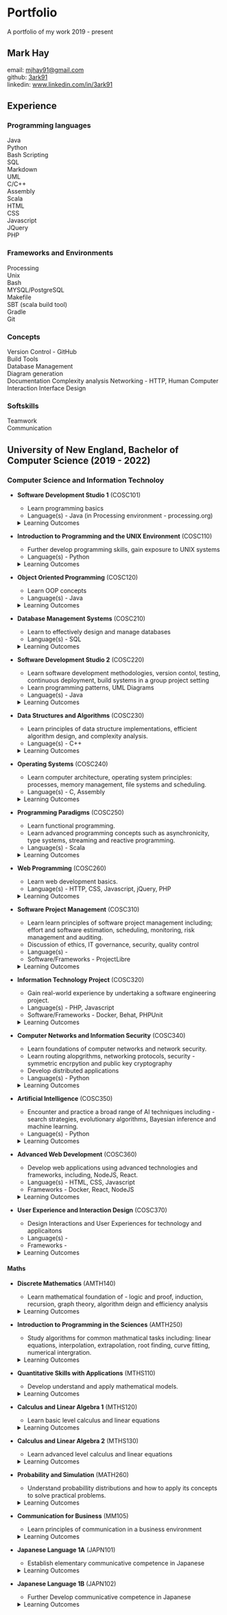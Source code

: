 # Portfolio
A portfolio of my work 2019 - present 

## Mark Hay
email: mjhay91@gmail.com\
github: [3ark91](https://github.com/3ark91)\
linkedin: www.linkedin.com/in/3ark91

## Experience
### Programming languages
Java\
Python\
Bash Scripting\
SQL\
Markdown\
UML\
C/C++\
Assembly\
Scala\
HTML\
CSS\
Javascript\
JQuery\
PHP




### Frameworks and Environments
Processing\
Unix\
Bash\
MYSQL/PostgreSQL\
Makefile\
SBT (scala build tool)\
Gradle\
Git


### Concepts
Version Control - GitHub\
Build Tools\
Database Management\
Diagram generation\
Documentation
Complexity analysis
Networking - HTTP, 
Human Computer Interaction
Interface Design


### Softskills
Teamwork\
Communication


## University of New England, Bachelor of Computer Science (2019 - 2022)
### Computer Science and Information Technoloy
* **Software Development Studio 1** (COSC101)
   * Learn programming basics
   * Language(s) - Java (in Processing environment - processing.org)
   <details>
      <summary>Learning Outcomes</summary>
  
      1. explain how data and information is represented within a computer system and how it is manipulated to solve problems in a range of disciplines
      2. solve problems and design software solutions using a high-level programming language and a range of technologies, protocols and algorithms
      3. apply basic collaborative software development practices to work effectively with team members on small-scale software development projects
      4. understand basic interaction design principles and apply these to the development of interactive software; and
      5. demonstrate effectively written and oral communication skills to convey information, approaches and design decisions to a range of audiences
   </details>
   
* **Introduction to Programming and the UNIX Environment** (COSC110)
   * Further develop programming skills, gain exposure to UNIX systems 
   * Language(s) - Python
   <details>
      <summary>Learning Outcomes</summary>
  
      1. solve problems using a structured approach by constructing and implementing algorithms using a high-level programming language, making use of a range of data-types, control structures, parameter passing, functions and procedures
      2. describe and apply good program development practices and/or coding style to the production of software
      3. analyse and debug computer programs to describe their purpose and identify logic and syntactical errors whenever they are present
      4. explain the principles of intellectual property and how they relate to the ethical considerations surrounding control and availability of information technology
      5. explain the history and status of information technology by identifying key developments and their relationship with current techniques or technologies and
      6. understand and apply the tools and commands available in UNIX-type operating systems for tasks relating to software development, basic administration and data processing.
   </details>
   
* **Object Oriented Programming** (COSC120)
   * Learn OOP concepts 
   * Language(s) - Java
   <details>
      <summary>Learning Outcomes</summary>
  
      1. explain object oriented programming concepts including classes, objects, encapsulation, inheritance, and polymorphism
      2. apply object oriented design principles to algorithm design and analysis and
      3. develop computer programs using Java, which is an object oriented programming language.tion and data processing.
   </details>
   
* **Database Management Systems** (COSC210)
   * Learn to effectively design and manage databases  
   * Language(s) - SQL
   <details>
      <summary>Learning Outcomes</summary>
  
      1. describe the essential components of database management systems (DBMS) and apply data modelling approaches to design databases for real-world scenarios;
      2. explain the principles of the relational model, implement databases using a relational DBMS and understand the architectures that allow application software to use data stored within a database schema;
      3. work with data stored in a relational DBMS by applying SQL to create database tables, extract, present and modify data, and implement integrity that reflect business logic;
      4. understand and apply the principles of normalisation and functional dependencies to assess and optimise a relational schema;
      5. explain the concepts of transaction management, query processing, physical storage and database indexing; and
      6. explain the societal issues around information privacy, as they relate to the storage and dissemination of data, and apply views and permissions to implement security constraints.
   </details>
 
* **Software Development Studio 2** (COSC220)
   * Learn software development methodologies, version contol, testing, continuous deployment, build systems in a group project setting 
   * Learn programming patterns, UML Diagrams
   * Language(s) - Java
   <details>
      <summary>Learning Outcomes</summary>
  
      1. work with other programmers and other teams of programmers on large software projects;
      2. apply collaborative software development practices and tool chains;
      3. design and develop features for a software system, from conception through to testing, deployment, and continuous improvement;
      4. design, model, and investigate user interaction and user experience with software;
      5. apply techniques for verifying the quality of software during development and explain the ethical considerations around software failure risks and    their impact; and
      6. investigate, analyse, understand, and modify the design of program code, including code written by others
   </details>
   
* **Data Structures and Algorithms** (COSC230)
   * Learn principles of data structure implementations, efficient algorithm design, and complexity analysis.
   * Language(s) - C++
   <details>
      <summary>Learning Outcomes</summary>
  
      1. write, compile, and run programs in C++;
      2. perform complexity analysis in order to determine the efficiency of a given algorithm;
      3. implement key details of each of the data structures presented in this unit; and
      4. determine which data structure should be used for the efficient solution of a range of different problems, and understand why this is the case in each instance.
   </details>
   
* **Operating Systems** (COSC240)
   * Learn computer architecture, operating system principles: processes, memory management, file systems and scheduling.
   * Language(s) - C, Assembly
   <details>
      <summary>Learning Outcomes</summary>
  
      1. articulate knowledge of the fundamental principles of computer architecture using appropriate terminology;
      2. describe the historical development of operating systems and its impact on availability of technology;
      3. broadly explain theoretical and technical concepts relating to operating systems, including processes, virtual memory, files, security and distributed computing;
      4. analyse and evaluate a range of algorithms for process scheduling, concurrency, memory management and file storage; and
      5. plan and implement solutions to sometimes complex programming problems involving C programs and UNIX system calls.
   </details>
   
* **Programming Paradigms** (COSC250)
   * Learn functional programming.
   * Learn advanced programming concepts such as asynchronicity, type systems, streaming and reactive programming. 
   * Language(s) - Scala
   <details>
      <summary>Learning Outcomes</summary>
  
      1. analyse how programming languages relate to models of reasoning about a computer program;
      2. write programs in a modern functional programming language;
      3. build systems that use abstractions for asynchronous programming and reactive streams;
      4. understand and apply advanced language features and type systems in the design of programs; and
      5. understand the use of functional programming in practice.
   </details>
   
* **Web Programming** (COSC260)
   * Learn web development basics.
   * Language(s) - HTTP, CSS, Javascript, jQuery, PHP
   <details>
      <summary>Learning Outcomes</summary>
  
      1. describe how web servers and clients communicate via the use of the HTTP;
      2. design and develop web sites to disseminate information using formal languages HTML, CSS and Javascript;
      3. apply stylistic features to enhance the presentation of information on web pages;
      4. enhance the dynamism of user interaction with web pages using Javascript to control event handling;
      5. develop dynamic web applications that interact with the Internet's infrastructure; and
      6. demonstrate knowledge and understanding of the issues of intellectual property, privacy, the history of the web and current issues related to web development.
   </details>
   
* **Software Project Management** (COSC310)
   * Learn learn principles of software project management including; effort and software estimation, scheduling, monitoring, risk management and auditing.
   * Discussion of ethics, IT governance, security, quality control
   * Language(s) - 
   * Software/Frameworks - ProjectLibre
   <details>
      <summary>Learning Outcomes</summary>
  
      1. demonstrate an understanding of challenges and issues in software project management;
      2. demonstrate a sound knowledge of software effort estimation, project planning, life cycle processes, professional ethics, risk management, systems acquisition and change management;
      3. compile and interpret stakeholder and user requirements, including managing changing requirements over the lifecycle of a project; demonstrate a sound knowledge of IT governance, services management, security and privacy issues, and other societal issues; and
      4. utilise software project management tools that are widely used in the industry   
   </details>
   
* **Information Technology Project** (COSC320)
   * Gain real-world experience by undertaking a software engineering project.
   * Language(s) - PHP, Javascript
   * Software/Frameworks - Docker, Behat, PHPUnit
   <details>
      <summary>Learning Outcomes</summary>
  
      1. identify, interpret and analyse stakeholder needs and constraints, uncertainties and risk of the system (social, cultural, legislative, environmental, business, security, privacy, etc.);
      2. analyse and evaluate the requirements for a solution to the organisation's information system's needs;
      3. select an appropriate systems solution, assess its impact on the organisation and make management recommendations;
      4. apply decision-making methodologies, software engineering practices and project management techniques in a capstone project; and
      5. participate as a member or leader of diverse teams within a multi-level, multi-disciplinary and multi-cultural setting to bring a project to successful completion.  
   </details>
   
* **Computer Networks and Information Security** (COSC340)
   * Learn foundations of computer networks and network security.
   * Learn routing alopgrithms, networking protocols, security - symmetric encrpytion and public key cryptography
   * Develop distributed applications
   * Language(s) - Python
   <details>
      <summary>Learning Outcomes</summary>
  
      1. describe the functions of computer systems and devices in computer networks, and understand the security threats relevant to the transfer of information across a communication system;
      2. describe, analyse and compare a range of transport, network, data-link and physical layer protocols/algorithms in terms of their features, purpose and performance;
      3. develop distributed applications that implement both established protocols (based upon existing documented standards) and derived protocols developed for specific purposes;
      4. analyse and interpret the underlying algorithms in cryptographic techniques used for secure communication and develop distributed applications that allow for the secure transfer of information; and
      5. describe and analyse the various administrative, social and legal aspects of specific communication technologies, security threats, wireless/mobile computing platforms and the related privacy concerns.   </details>

* **Artificial Intelligence** (COSC350)
   * Encounter and practice a broad range of AI techniques including - search strategies, evolutionary algorithms, Bayesian inference and machine learning. 
   * Language(s) - Python
   <details>
      <summary>Learning Outcomes</summary>
  
      1. explain the history and foundations of artificial intelligence;
      2. analyse problem specifications and derive appropriate solutions for them;
      3. map solutions to selected artificial intelligence algorithms; and
      4. design and implement solutions in a high-level programming language.
      
* **Advanced Web Development** (COSC360)
   * Develop web applications using advanced technologies and frameworks, including, NodeJS, React. 
   * Language(s) - HTML, CSS, Javascript
   * Frameworks - Docker, React, NodeJS
   <details>
      <summary>Learning Outcomes</summary>
  
      1. work with advanced features of HTTP and Web protocols, including full duplex and browser-to-browser communication;
      2. design, develop and deploy scalable web systems that present well-designed APIs;
      3. use modern front end frameworks and browser features to develop complex web user interfaces;
      4. use web engineering tools and techniques to target the browser in a testable, maintainable manner; and
      5. develop systems that use non-relational databases and cloud computing services.
      
* **User Experience and Interaction Design** (COSC370)
   * Design Interactions and User Experiences for technology and applicaitons
   * Language(s) - 
   * Frameworks - 
   <details>
      <summary>Learning Outcomes</summary>
  
      1. apply design methods and thinking techniques to generate unique designs for interactive programs;
      2. apply theories of human computer interaction to analyse and inform program designs;
      3. write interactive programs that use a variety of input techniques, including for mobile devices;
      4. empirically investigate how users interact with programs; and
      5. apply common programming design patterns, structures, and development practices for interactive programs.
      
#### Maths
* **Discrete Mathematics** (AMTH140)
   * Learn mathematical foundation of - logic and proof, induction, recursion, graph theory, algorithm deign and efficiency analysis
   <details>
      <summary>Learning Outcomes</summary>
  
      1. determine the validity of logical arguments, and prove simple mathematical statements using the rules of symbolic logic and predicate calculus;
      2. apply induction and recursion to relevant problems;
      3. demonstrate a theoretical and technical understanding of graphs, and apply this knowledge to solve problems involving minimum spanning trees;
      4. demonstrate a theoretical and technical understanding of relations, and apply this knowledge to solve problems in cryptography, and topological sorting;
      5. determine the asymptotic efficiency of a given algorithm; and
      6. explain the history and status of discrete mathematics as it relates to computer science and digital technologies.
      
* **Introduction to Programming in the Sciences** (AMTH250)
   * Study algorithms for common mathmatical tasks including: linear equations, interpolation, extrapolation, root finding, curve fitting, numerical intergration.
   <details>
      <summary>Learning Outcomes</summary>
  
      1. develop logical and well structured computer programs in a high-level programming language;
      2. solve scientific and engineering problems by designing and implementing algorithms in a high-level programming language;
      3. analyse and debug computer programs to describe their purpose and identify logic and syntactical errors whenever they are present;
      4. apply the tools and commands available in UNIX-type operating systems for tasks relating to basic administration and data processing;
      5. demonstrate the ability to apply the concepts taught to a range of topics in computational mathematics; and
      6. demonstrate a knowledge of the basic principles of computational error and limits of accuracy.
      
* **Quantitative Skills with Applications** (MTHS110)
   * Develop understand and apply mathematical models. 
   <details>
      <summary>Learning Outcomes</summary>
  
      1. graph and apply exponential and logarithmic functions;
      2. solve exponential and logarithmic equations;
      3. graph and apply trigonometric functions and solve trigonometric equations;
      4. solve systems of linear equations using matrices;
      5. solve first-order recurrence relations, and
      6. apply arithmetic and geometric sequences and series

* **Calculus and Linear Algebra 1** (MTHS120)
   * Learn basic level calculus and linear equations  
   <details>
      <summary>Learning Outcomes</summary>
  
      1. apply the concept of limit to a range of infinite sequences, and relate this to the concept of continuity in the context of specific functions;
      2. relate the concept of derivative to variable rates of change in natural processes, identify and apply appropriate techniques of differentiation to a range of functions, locate and classify maxima and minima of functions, and apply all of these to one-variable problems of optimisation;
      3. relate the concept of definite integral to area, volume and the general accumulation of a quantity prescribed initially in terms of density, compute integrals of functions via elementary anti-differentiation and elementary changes of variable; and
      4. solve systems of linear equations, and classify the solution sets as being either uniquely determined, underdetermined, or overdetermined    

* **Calculus and Linear Algebra 2** (MTHS130)
   * Learn advanced level calculus and linear equations  
   <details>
      <summary>Learning Outcomes</summary>
  
      1. identify and apply appropriate techniques of integration, such as integration by parts, substitution, and partial fractions, to a range of functions of one variable;
      2. identify and apply appropriate tests for convergence of a range of infinite series, and relate this concept to the power series expansion and approximation of smooth functions;
      3. relate the concept of implicit parametrisation to the loci of a range of plane curves as represented in either cartesian or polar coordinates, and apply this with integration to compute arc-length;
      4. identify and apply appropriate techniques to solve elementary differential equations of first or second order, placed in the context of specific mathematical models from physical and biological science; and
      5. compute determinants, eigenvalues and eigenvectors of matrices in terms of real, or more generally, complex numbers where necessary, and appreciate their significance in mathematical modelling.  
  
* **Probability and Simulation** (MATH260)
   * Understand probabillity distributions and how to apply its concepts to solve practical problems.   
   <details>
      <summary>Learning Outcomes</summary>
  
      1. infer outcomes using a broad theoretical and technical knowledge of probability theory and random events;
      2. analyse information and data sets to perform activities such as intractable integral calculations;
      3. apply knowledge of discrete and continuous random variables to solve applied probability problems; and
      4. use fundamental algebra and calculus skills to calculate key properties of statistical distributions and their expected values.

     #### Other
* **Communication for Business** (MM105)
   * Learn principles of communication in a business environment 
   <details>
      <summary>Learning Outcomes</summary>
  
      1. recognise the role of communication and creativity in business, and devise and communicate creative solutions to business-related problems;
      2. employ reflection, self-awareness and emotional intelligence to develop a professional identity;
      3. manage individual and collaborative work processes; and
      4. recognise, analyse, and respond appropriately to a range of ethical, cultural and social issues.
     
* **Japanese Language 1A** (JAPN101)
   * Establish elementary communicative competence in Japanese
   <details>
      <summary>Learning Outcomes</summary>
  
      1. participate in simple conversations using basic aural and oral skills in Japanese (including introducing oneself, talking about one's daily activities, fundamental forms of verbs, adjectives and particles);
      2. demonstrate basic skills in reading and writing in Japanese (using all hiragana and katakana, and elementary-level kanji) on topics relating to self, family, friends and daily life; and
      3. recognise aspects of Japanese society and culture relevant to inter-cultural communication at an elementary level.

* **Japanese Language 1B** (JAPN102)
   * Further Develop communicative competence in Japanese
   <details>
      <summary>Learning Outcomes</summary>
  
      1. participate in simple conversations using basic aural and oral skills in Japanese (including expressing probability, moderating language, potential form of verbs, suffixes like -tai, -sugiru-, -to omou and -deshoo);
      2. demonstrate basic skills in reading and writing in Japanese (consolidating hiragana, katakana and elementary-level kanji) on topics relating to self, family, friends and daily life; and
      3. recognise and apply aspects of Japanese society and culture relevant to inter-cultural communication at an elementary level.


